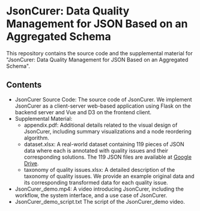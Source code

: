 # JsonCurer: Data Quality Management for JSON Based on an Aggregated Schema

This repository contains the source code and the supplemental material for "JsonCurer: Data Quality Management for JSON Based on an Aggregated Schema".



## Contents

- JsonCurer Source Code: The source code of JsonCurer. We implement JsonCurer as a client-server web-based application using Flask on the backend server and Vue and D3 on the frontend client.
- Supplemental Material:
	- appendix.pdf: Additional details related to the visual design of JsonCurer, including summary visualizations and a node reordering algorithm.
	- dataset.xlsx: A real-world dataset containing 119 pieces of JSON data where each is annotated with quality issues and their corresponding solutions. The 119 JSON files are available at [Google Drive](https://drive.google.com/drive/folders/1A8v3jhhiPIgcrt7Ti-w4FZ70KGfd0PiE?usp=sharing).
	- taxonomy of quality issues.xlsx: A detailed description of the taxonomy of quality issues. We provide an example original data and its corresponding transformed data for each quality issue.
- JsonCurer_demo.mp4: A video introducing JsonCurer, including the workflow, the system interface, and a use case of JsonCurer.
- JsonCurer_demo_script.txt The script of the JsonCurer_demo video.
